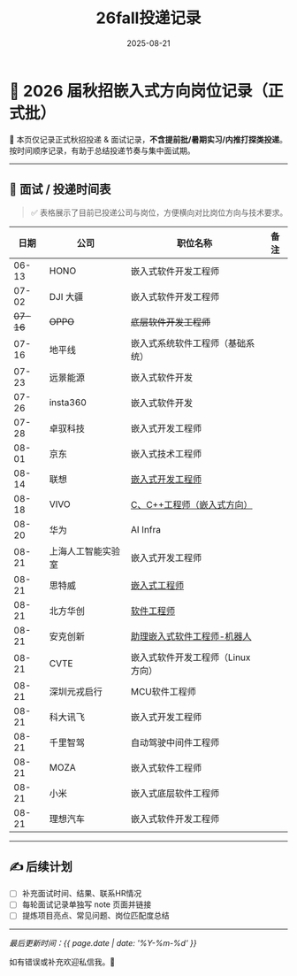 ﻿---
title: "26fall投递记录"
date: 2025-08-21
categories: Fall_Reviews
tags: [面经, 秋招, 嵌入式软件]
layout: note
excerpt: 只记录秋招正式批，不记录提前批。
---

# 🎯 2026 届秋招嵌入式方向岗位记录（正式批）

📌 本页仅记录正式秋招投递 & 面试记录，**不含提前批/暑期实习/内推打探类投递**。按时间顺序记录，有助于总结投递节奏与集中面试期。

---

## 📅 面试 / 投递时间表

> ✅ 表格展示了目前已投递公司与岗位，方便横向对比岗位方向与技术要求。

| 日期        | 公司        | 职位名称                                                                                                                                                                                        | 备注 |
| --------- | --------- | ------------------------------------------------------------------------------------------------------------------------------------------------------------------------------------------- | -- |
| 06-13     | HONO    | 嵌入式软件开发工程师                                                                                                                                                                                  |    |
| 07-02     | DJI 大疆    | 嵌入式软件开发工程师                                                                                                                                                                                  |    |
| ~~07-16~~ | ~~OPPO~~  | ~~底层软件开发工程师~~                                                                                                                                                                               |    |
| 07-16     | 地平线       | 嵌入式系统软件工程师（基础系统）                                                                                                                                                                            |    |
| 07-23     | 远景能源      | 嵌入式软件开发                                                                                                                                                                                     |    |
| 07-26     | insta360  | 嵌入式软件开发                                                                                                                                                                                     |    |
| 07-28     | 卓驭科技      | 嵌入式开发工程师                                                                                                                                                                                    |    |
| 08-01     | 京东        | 嵌入式技术工程师                                                                                                                                                                                    |    |
| 08-14     | 联想        | [嵌入式开发工程师](https://talent.lenovo.com.cn/position/detail?id=1541)                                                                                                                            |    |
| 08-18     | VIVO      | [C、C++工程师（嵌入式方向）](https://hr-campus.vivo.com/campus/detail?jobAdId=b1d97aa0-54b7-4b13-902b-3b2b9a91afe2)                                                                                    |    |
| 08-20     | 华为        | AI Infra                                                                                                                                                                                    |    |
| 08-21     | 上海人工智能实验室 | 嵌入式开发工程师                                                                                                                                                                                    |    |
| 08-21     | 思特威       | [嵌入式工程师](https://app.mokahr.com/campus_apply/smartsenstech1/56088?recommendCode=DS2xZPy3#/job/d097d867-f2cd-4bae-8fa9-d5efafce4a97)                                                         |    |
| 08-21     | 北方华创      | [软件工程师](https://career.naura.com/campus/detail?jobAdId=4bd4ef9b-7c7c-4d37-aea0-beb3bbe59afe)                                                                                                |    |
| 08-21     | 安克创新      | [助理嵌入式软件工程师-机器人](https://anker-in.jobs.feishu.cn/referral/campus/position/7539826644011534643/detail?token=NTsxNzU1MTYzOTU4NzIwOzc1MzgyOTk5MDU2NjkwMjE2OTk7NzUzODM2MDMzNDUwOTAxNzQwNzsxLzE) |    |
| 08-21     | CVTE      | 嵌入式软件开发工程师（Linux方向）                                                                                                                                                                         |    |
| 08-21     | 深圳元戎启行    | MCU软件工程师                                                                                                                                                                                    |    |
| 08-21     | 科大讯飞    | 嵌入式开发工程师                                                                                                                                                                                    |    |
|08-21|千里智驾|自动驾驶中间件工程师
|08-21|MOZA|嵌入式软件工程师||
|08-21|小米|嵌入式底层软件工程师||
|08-21|理想汽车|嵌入式软件开发工程师||


---

## ✍️ 后续计划

- [ ] 补充面试时间、结果、联系HR情况
- [ ] 每轮面试记录单独写 note 页面并链接
- [ ] 提炼项目亮点、常见问题、岗位匹配度总结

---

_最后更新时间：{{ page.date | date: '%Y-%m-%d' }}_

如有错误或补充欢迎私信我。🌱




